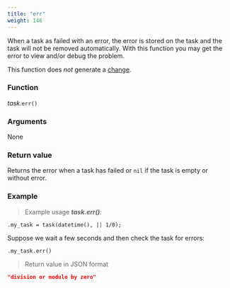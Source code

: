 ```yaml
---
title: "err"
weight: 146
---
```


When a task as failed with an error, the error is stored on the task and the task will not be removed automatically.
With this function you may get the error to view and/or debug the problem.

This function does *not* generate a [change](../../../overview/changes).

### Function

*task*.`err()`

### Arguments

None

### Return value

Returns the error when a task has failed or `nil` if the task is empty or without error.

### Example

> Example usage ***task.err()***:

```thingsdb,should_pass
.my_task = task(datetime(), || 1/0);
```

Suppose we wait a few seconds and then check the task for errors:

```thingsdb,syntax_only
.my_task.err()
```

> Return value in JSON format

```json
"division or modulo by zero"
```
